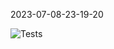 2023-07-08-23-19-20 

![Tests](https://github.com/xRevx/UnitTestingExercise/actions/workflows/main.yml/badge.svg) 

